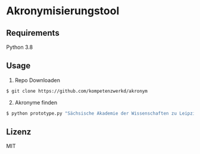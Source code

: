 # Akronymisierungstool

## Requirements

Python 3.8

## Usage

1. Repo Downloaden

```zsh
$ git clone https://github.com/kompetenzwerkd/akronym
```

2. Akronyme finden

```zsh
$ python prototype.py "Sächsische Akademie der Wissenschaften zu Leipzig"
```

## Lizenz

MIT

